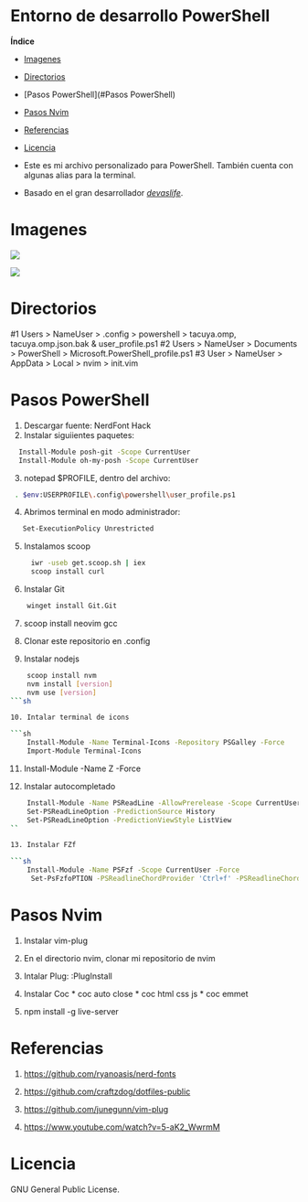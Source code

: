 # Entorno de desarrollo PowerShell
 
 
**Índice**  
- [Imagenes](#imagenes)
- [Directorios](#directorios)
- [Pasos PowerShell](#Pasos PowerShell)
- [Pasos Nvim](#Nvim)
- [Referencias](#referencias)
- [Licencia](#licencia)
 
 
- Este es mi archivo personalizado para PowerShell. También cuenta con algunas alias para la terminal.
 
- Basado en el gran desarrollador *[devaslife](https://github.com/craftzdog)*.
 
# Imagenes
![](https://i.ibb.co/Jzr0387/img1.png)
 
 
![](https://i.ibb.co/HBrjwFz/img2.png)
 
 
# Directorios

#1
Users >  NameUser >  .config >  powershell > tacuya.omp, tacuya.omp.json.bak & user_profile.ps1
#2
Users >  NameUser > Documents >  PowerShell > Microsoft.PowerShell_profile.ps1
#3
User > NameUser > AppData > Local > nvim > init.vim      

 
# Pasos PowerShell
 
1. Descargar fuente: NerdFont Hack
2. Instalar siguiientes paquetes: 

```sh
  Install-Module posh-git -Scope CurrentUser
  Install-Module oh-my-posh -Scope CurrentUser
```
            

3. notepad $PROFILE, dentro del archivo: 

```sh
 . $env:USERPROFILE\.config\powershell\user_profile.ps1
```

4. Abrimos terminal en modo administrador: 

```sh             
   Set-ExecutionPolicy Unrestricted
```

5. Instalamos scoop 

```sh
     iwr -useb get.scoop.sh | iex
     scoop install curl
```

6. Instalar Git

```sh
    winget install Git.Git
```

7. scoop install neovim gcc

8. Clonar este repositorio en .config

9. Instalar nodejs 

```sh
    scoop install nvm
    nvm install [version]
    nvm use [version]
```sh

10. Intalar terminal de icons

```sh
    Install-Module -Name Terminal-Icons -Repository PSGalley -Force
    Import-Module Terminal-Icons
```   
11. Install-Module -Name Z -Force

12. Instalar autocompletado

```sh
    Install-Module -Name PSReadLine -AllowPrerelease -Scope CurrentUser -Force -SkipPublisherCheck
    Set-PSReadLineOption -PredictionSource History
    Set-PSReadLineOption -PredictionViewStyle ListView
``

13. Instalar FZf

```sh
    Install-Module -Name PSFzf -Scope CurrentUser -Force
     Set-PsFzfoPTION -PSReadlineChordProvider 'Ctrl+f' -PSReadlineChordReverseHistory 'Ctrl+r'
```
 

# Pasos Nvim
 
1. Instalar vim-plug

2. En el directorio nvim, clonar mi repositorio de nvim

3. Intalar Plug: :PlugInstall

4. Instalar Coc
       * coc auto close
       * coc html css js
       * coc emmet

5. npm install -g live-server
 
# Referencias

1. https://github.com/ryanoasis/nerd-fonts

2. https://github.com/craftzdog/dotfiles-public

3. https://github.com/junegunn/vim-plug

4. https://www.youtube.com/watch?v=5-aK2_WwrmM
 
# Licencia
 
GNU General Public License.
